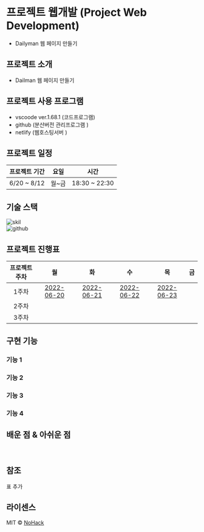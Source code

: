 # 프로젝트 웹개발 (Project Web Development)
- Dailyman 웹 페이지 만들기

## 프로젝트 소개
- Dailman 웹 페이지 만들기

## 프로젝트 사용 프로그램
- vscoode ver.1.68.1 (코드프로그램)
- github (분산버전 관리프로그램 )
- netlify (웹호스팅서버 )

## 프로젝트 일정
|프로젝트 기간    |  요일     | 시간       |
| :-:            |   :-:    |    :-:    |
| 6/20 ~ 8/12   |  월~금    |18:30 ~ 22:30|


## 기술 스택

![skil]
<br>
![github]

## 프로젝트 진행표
|프로젝트 주차  |      월        |    화         |  수           |  목           | 금            |        
| :-:          |  :-:           | :-:           | :-:          |  :-:          | :-:           |
|1주차         | [2022-06-20]   | [2022-06-21]  | [2022-06-22]  | [2022-06-23] |               |       
|2주차         |                |               |              |               |               |        
|3주차         |                |               |              |               |               |        

## 구현 기능

### 기능 1

### 기능 2

### 기능 3

### 기능 4



## 배운 점 & 아쉬운 점

<p align="justify">

</p>

<br>

## 참조
표 추가
## 라이센스

MIT &copy; [NoHack](mailto:lbjp114@gmail.com)

[2022-06-20]:https://unique-parfait-2e138b.netlify.app
[2022-06-21]: https://lively-kulfi-a1a64d.netlify.app
[2022-06-22]: https://earnest-malabi-19999e.netlify.app
[2022-06-23]: https://vocal-cat-9475ad.netlify.app




<!-- Stack Icon Refernces -->

[skil]: https://s3.ap-northeast-2.amazonaws.com/bootcamp-prep-assets/images/html-css-js.gif
[github]: https://blog.kakaocdn.net/dn/rGc0K/btqNoR37HUE/QoRyb2bvKrswwKMgNY97gK/img.png
<!-- [js]: https://commons.wikimedia.org/wiki/File:Javascript-shield.svg -->
<!-- [html]: https://upload.wikimedia.org/wikipedia/commons/thumb/6/61/HTML5_logo_and_wordmark.svg/1024px-HTML5_logo_and_wordmark.svg.png -->
<!-- [css]: https://i.pinimg.com/originals/eb/7e/20/eb7e20e646f5b7ec9ed4f8f78a5dee8f.png -->


